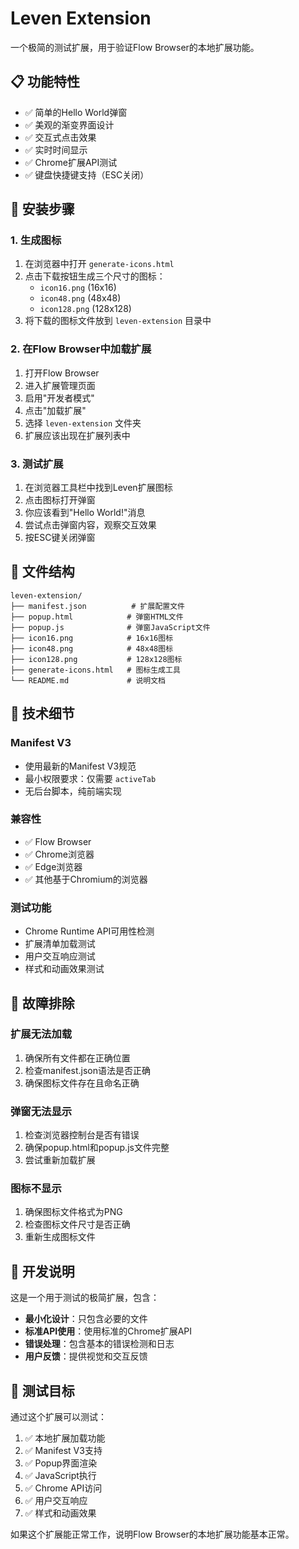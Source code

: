 # Leven Extension

一个极简的测试扩展，用于验证Flow Browser的本地扩展功能。

## 📋 功能特性

- ✅ 简单的Hello World弹窗
- ✅ 美观的渐变界面设计
- ✅ 交互式点击效果
- ✅ 实时时间显示
- ✅ Chrome扩展API测试
- ✅ 键盘快捷键支持（ESC关闭）

## 🚀 安装步骤

### 1. 生成图标
1. 在浏览器中打开 `generate-icons.html`
2. 点击下载按钮生成三个尺寸的图标：
   - `icon16.png` (16x16)
   - `icon48.png` (48x48) 
   - `icon128.png` (128x128)
3. 将下载的图标文件放到 `leven-extension` 目录中

### 2. 在Flow Browser中加载扩展

1. 打开Flow Browser
2. 进入扩展管理页面
3. 启用"开发者模式"
4. 点击"加载扩展"
5. 选择 `leven-extension` 文件夹
6. 扩展应该出现在扩展列表中

### 3. 测试扩展

1. 在浏览器工具栏中找到Leven扩展图标
2. 点击图标打开弹窗
3. 你应该看到"Hello World!"消息
4. 尝试点击弹窗内容，观察交互效果
5. 按ESC键关闭弹窗

## 📁 文件结构

```
leven-extension/
├── manifest.json          # 扩展配置文件
├── popup.html            # 弹窗HTML文件
├── popup.js              # 弹窗JavaScript文件
├── icon16.png            # 16x16图标
├── icon48.png            # 48x48图标
├── icon128.png           # 128x128图标
├── generate-icons.html   # 图标生成工具
└── README.md             # 说明文档
```

## 🔧 技术细节

### Manifest V3
- 使用最新的Manifest V3规范
- 最小权限要求：仅需要 `activeTab`
- 无后台脚本，纯前端实现

### 兼容性
- ✅ Flow Browser
- ✅ Chrome浏览器
- ✅ Edge浏览器
- ✅ 其他基于Chromium的浏览器

### 测试功能
- Chrome Runtime API可用性检测
- 扩展清单加载测试
- 用户交互响应测试
- 样式和动画效果测试

## 🐛 故障排除

### 扩展无法加载
1. 确保所有文件都在正确位置
2. 检查manifest.json语法是否正确
3. 确保图标文件存在且命名正确

### 弹窗无法显示
1. 检查浏览器控制台是否有错误
2. 确保popup.html和popup.js文件完整
3. 尝试重新加载扩展

### 图标不显示
1. 确保图标文件格式为PNG
2. 检查图标文件尺寸是否正确
3. 重新生成图标文件

## 📝 开发说明

这是一个用于测试的极简扩展，包含：

- **最小化设计**：只包含必要的文件
- **标准API使用**：使用标准的Chrome扩展API
- **错误处理**：包含基本的错误检测和日志
- **用户反馈**：提供视觉和交互反馈

## 🎯 测试目标

通过这个扩展可以测试：

1. ✅ 本地扩展加载功能
2. ✅ Manifest V3支持
3. ✅ Popup界面渲染
4. ✅ JavaScript执行
5. ✅ Chrome API访问
6. ✅ 用户交互响应
7. ✅ 样式和动画效果

如果这个扩展能正常工作，说明Flow Browser的本地扩展功能基本正常。
